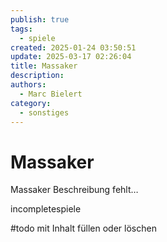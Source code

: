 ```yaml
---
publish: true
tags:
  - spiele
created: 2025-01-24 03:50:51
update: 2025-03-17 02:26:04
title: Massaker
description: 
authors:
  - Marc Bielert
category:
  - sonstiges
---
```


# Massaker

Massaker
Beschreibung fehlt…

incompletespiele

#todo mit Inhalt füllen oder löschen